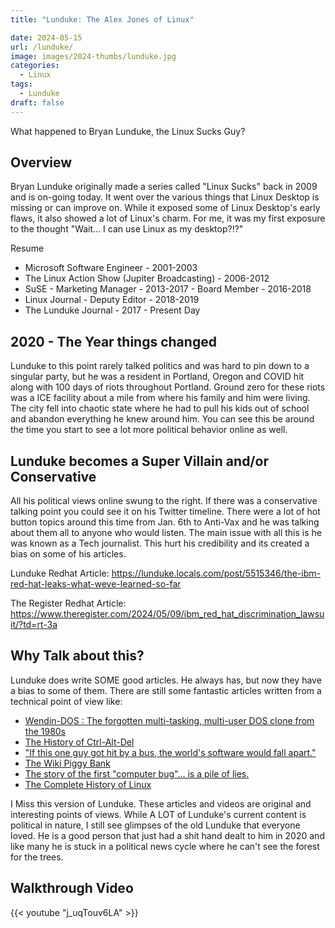 ```yaml
---
title: "Lunduke: The Alex Jones of Linux"

date: 2024-05-15
url: /lunduke/
image: images/2024-thumbs/lunduke.jpg
categories:
  - Linux
tags:
  - Lunduke
draft: false
---
```

What happened to Bryan Lunduke, the Linux Sucks Guy?
<!--more-->

## Overview

Bryan Lunduke originally made a series called "Linux Sucks" back in 2009 and is on-going today. It went over the various things that Linux Desktop is missing or can improve on. While it exposed some of Linux Desktop's early flaws, it also showed a lot of Linux's charm. For me, it was my first exposure to the thought "Wait... I can use Linux as my desktop?!?" 

Resume

- Microsoft Software Engineer - 2001-2003
- The Linux Action Show (Jupiter Broadcasting) - 2006-2012
- SuSE - Marketing Manager - 2013-2017 - Board Member - 2016-2018
- Linux Journal - Deputy Editor - 2018-2019 
- The Lunduke Journal - 2017 - Present Day

## 2020 - The Year things changed

Lunduke to this point rarely talked politics and was hard to pin down to a singular party, but he was a resident in Portland, Oregon and COVID hit along with 100 days of riots throughout Portland. Ground zero for these riots was a ICE facility about a mile from where his family and him were living. The city fell into chaotic state where he had to pull his kids out of school and abandon everything he knew around him. You can see this be around the time you start to see a lot more political behavior online as well. 

## Lunduke becomes a Super Villain and/or Conservative

All his political views online swung to the right. If there was a conservative talking point you could see it on his Twitter timeline. There were a lot of hot button topics around this time from Jan. 6th to Anti-Vax and he was talking about them all to anyone who would listen. The main issue with all this is he was known as a Tech journalist. This hurt his credibility and its created a bias on some of his articles. 

Lunduke Redhat Article: <https://lunduke.locals.com/post/5515346/the-ibm-red-hat-leaks-what-weve-learned-so-far>

The Register Redhat Article: <https://www.theregister.com/2024/05/09/ibm_red_hat_discrimination_lawsuit/?td=rt-3a>

## Why Talk about this?

Lunduke does write SOME good articles. He always has, but now they have a bias to some of them. There are still some fantastic articles written from a technical point of view like:

- [Wendin-DOS : The forgotten multi-tasking, multi-user DOS clone from the 1980s](https://lunduke.locals.com/post/4448597/wendin-dos-the-forgotten-multi-tasking-multi-user-dos-clone-from-the-1980s)
- [The History of Ctrl-Alt-Del](https://lunduke.locals.com/post/5599548/the-history-of-ctrl-alt-delete)
- ["If this one guy got hit by a bus, the world's software would fall apart."](https://lunduke.locals.com/post/5477752/if-this-one-guy-got-hit-by-a-bus-the-worlds-software-would-fall-apart)
- [The Wiki Piggy Bank](https://lunduke.locals.com/upost/4458111/the-wiki-piggy-bank)
- [The story of the first "computer bug"... is a pile of lies.](https://lunduke.locals.com/post/4500302/the-story-of-the-first-computer-bug-is-a-pile-of-lies)
- [The Complete History of Linux](https://lunduke.locals.com/post/891058/the-complete-history-of-linux-abridged)

I Miss this version of Lunduke. These articles and videos are original and interesting points of views. While A LOT of Lunduke's current content is political in nature, I still see glimpses of the old Lunduke that everyone loved. He is a good person that just had a shit hand dealt to him in 2020 and like many he is stuck in a political news cycle where he can't see the forest for the trees.

## Walkthrough Video

{{< youtube "j_uqTouv6LA" >}}

